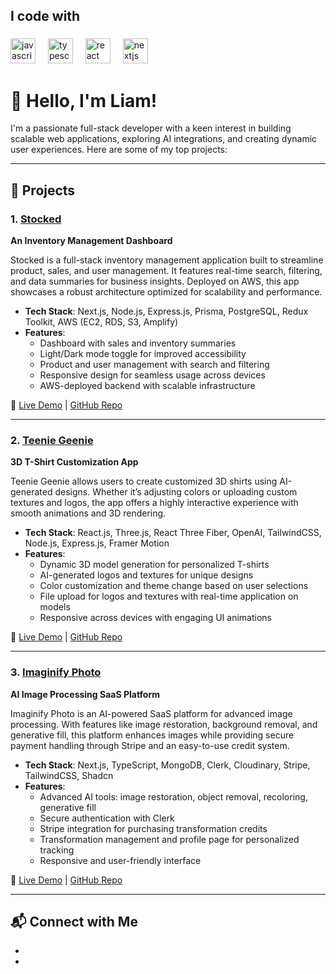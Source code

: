 <h2 align="left">I code with</h2>

###

<div align="left">
  <img src="https://cdn.jsdelivr.net/gh/devicons/devicon/icons/javascript/javascript-original.svg" height="40" alt="javascript logo"  />
  <img width="12" />
  <img src="https://cdn.jsdelivr.net/gh/devicons/devicon/icons/typescript/typescript-original.svg" height="40" alt="typescript logo"  />
  <img width="12" />
  <img src="https://cdn.jsdelivr.net/gh/devicons/devicon/icons/react/react-original.svg" height="40" alt="react logo"  />
  <img width="12" />
  <img src="https://cdn.jsdelivr.net/gh/devicons/devicon/icons/nextjs/nextjs-original.svg" height="40" alt="nextjs logo"  />
  <img width="12" />
</div>


  # 👋 Hello, I'm Liam!

I'm a passionate full-stack developer with a keen interest in building scalable web applications, exploring AI integrations, and creating dynamic user experiences. Here are some of my top projects:

---

## 🚀 Projects

### 1. [**Stocked**](https://main.d1s8h38tag6x10.amplifyapp.com) 
**An Inventory Management Dashboard**

Stocked is a full-stack inventory management application built to streamline product, sales, and user management. It features real-time search, filtering, and data summaries for business insights. Deployed on AWS, this app showcases a robust architecture optimized for scalability and performance.

- **Tech Stack**: Next.js, Node.js, Express.js, Prisma, PostgreSQL, Redux Toolkit, AWS (EC2, RDS, S3, Amplify)
- **Features**:
  - Dashboard with sales and inventory summaries
  - Light/Dark mode toggle for improved accessibility
  - Product and user management with search and filtering
  - Responsive design for seamless usage across devices
  - AWS-deployed backend with scalable infrastructure
  
🔗 [Live Demo](https://main.d1s8h38tag6x10.amplifyapp.com) | [GitHub Repo](https://github.com/lstiles1/inventory-management)

---

### 2. [**Teenie Geenie**](https://teenie-geenie.vercel.app)  
**3D T-Shirt Customization App**

Teenie Geenie allows users to create customized 3D shirts using AI-generated designs. Whether it’s adjusting colors or uploading custom textures and logos, the app offers a highly interactive experience with smooth animations and 3D rendering.

- **Tech Stack**: React.js, Three.js, React Three Fiber, OpenAI, TailwindCSS, Node.js, Express.js, Framer Motion
- **Features**:
  - Dynamic 3D model generation for personalized T-shirts
  - AI-generated logos and textures for unique designs
  - Color customization and theme change based on user selections
  - File upload for logos and textures with real-time application on models
  - Responsive across devices with engaging UI animations

🔗 [Live Demo](https://teenie-geenie.vercel.app) | [GitHub Repo](https://github.com/lstiles1/teenie-geenie)

---

### 3. [**Imaginify Photo**](https://imaginify-photo.vercel.app)  
**AI Image Processing SaaS Platform**

Imaginify Photo is an AI-powered SaaS platform for advanced image processing. With features like image restoration, background removal, and generative fill, this platform enhances images while providing secure payment handling through Stripe and an easy-to-use credit system.

- **Tech Stack**: Next.js, TypeScript, MongoDB, Clerk, Cloudinary, Stripe, TailwindCSS, Shadcn
- **Features**:
  - Advanced AI tools: image restoration, object removal, recoloring, generative fill
  - Secure authentication with Clerk
  - Stripe integration for purchasing transformation credits
  - Transformation management and profile page for personalized tracking
  - Responsive and user-friendly interface

🔗 [Live Demo](https://imaginify-photo.vercel.app) | [GitHub Repo](https://github.com/lstiles1/imaginify)

---

## 📬 Connect with Me
- [LinkedIn]: (https://www.linkedin.com/in/liam-stiles)
- [Portfolio]: (https://liamstiles.com)

###

